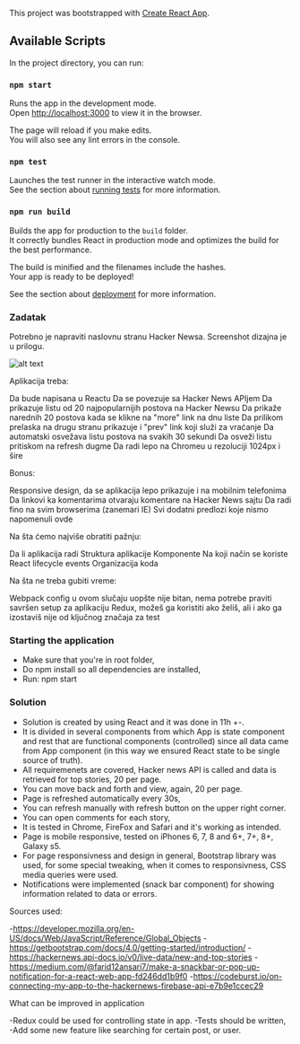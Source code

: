 This project was bootstrapped with [Create React App](https://github.com/facebook/create-react-app).

## Available Scripts

In the project directory, you can run:

### `npm start`

Runs the app in the development mode.<br>
Open [http://localhost:3000](http://localhost:3000) to view it in the browser.

The page will reload if you make edits.<br>
You will also see any lint errors in the console.

### `npm test`

Launches the test runner in the interactive watch mode.<br>
See the section about [running tests](https://facebook.github.io/create-react-app/docs/running-tests) for more information.

### `npm run build`

Builds the app for production to the `build` folder.<br>
It correctly bundles React in production mode and optimizes the build for the best performance.

The build is minified and the filenames include the hashes.<br>
Your app is ready to be deployed!

See the section about [deployment](https://facebook.github.io/create-react-app/docs/deployment) for more information.

### Zadatak

Potrebno je napraviti naslovnu stranu Hacker Newsa. Screenshot dizajna je u prilogu.

![alt text](<https://cms.jotform.com/uploads/image_upload/image_upload/global/86342_hackernews%20(1).png>)

Aplikacija treba:

Da bude napisana u Reactu
Da se povezuje sa Hacker News APIjem
Da prikazuje listu od 20 najpopularnijih postova na Hacker Newsu
Da prikaže narednih 20 postova kada se klikne na "more" link na dnu liste
Da prilikom prelaska na drugu stranu prikazuje i "prev" link koji služi za vraćanje
Da automatski osvežava listu postova na svakih 30 sekundi
Da osveži listu pritiskom na refresh dugme
Da radi lepo na Chromeu u rezoluciji 1024px i šire

Bonus:

Responsive design, da se aplikacija lepo prikazuje i na mobilnim telefonima
Da linkovi ka komentarima otvaraju komentare na Hacker News sajtu
Da radi fino na svim browserima (zanemari IE)
Svi dodatni predlozi koje nismo napomenuli ovde

Na šta ćemo najviše obratiti pažnju:

Da li aplikacija radi
Struktura aplikacije
Komponente
Na koji način se koriste React lifecycle events
Organizacija koda

Na šta ne treba gubiti vreme:

Webpack config u ovom slučaju uopšte nije bitan, nema potrebe praviti savršen setup za aplikaciju
Redux, možeš ga koristiti ako želiš, ali i ako ga izostaviš nije od ključnog značaja za test

### Starting the application
- Make sure that you're in root folder,
- Do npm install so all dependencies are installed,
- Run: npm start

### Solution

- Solution is created by using React and it was done in 11h +-.
- It is divided in several components from which App is state component and rest that are functional components (controlled)
  since all data came from App component (in this way we ensured React state to be single source of truth).
- All requiremenets are covered, Hacker news API is called and data is retrieved for top stories, 20 per page.
- You can move back and forth and view, again, 20 per page.
- Page is refreshed automatically every 30s,
- You can refresh manually with refresh button on the upper right corner.
- You can open comments for each story,
- It is tested in Chrome, FireFox and Safari and it's working as intended.
- Page is mobile responsive, tested on iPhones 6, 7, 8 and 6+, 7+, 8+, Galaxy s5.
- For page responsivness and design in general, Bootstrap library was used,
  for some special tweaking, when it comes to responsivness, CSS media queries were used.
- Notifications were implemented (snack bar component) for showing information related to data or errors.

Sources used:

-https://developer.mozilla.org/en-US/docs/Web/JavaScript/Reference/Global_Objects 
-https://getbootstrap.com/docs/4.0/getting-started/introduction/ 
-https://hackernews.api-docs.io/v0/live-data/new-and-top-stories 
-https://medium.com/@farid12ansari7/make-a-snackbar-or-pop-up-notification-for-a-react-web-app-fd246dd1b9f0 
-https://codeburst.io/on-connecting-my-app-to-the-hackernews-firebase-api-e7b9e1ccec29

What can be improved in application

-Redux could be used for controlling state in app.
-Tests should be written,
-Add some new feature like searching for certain post, or user.
